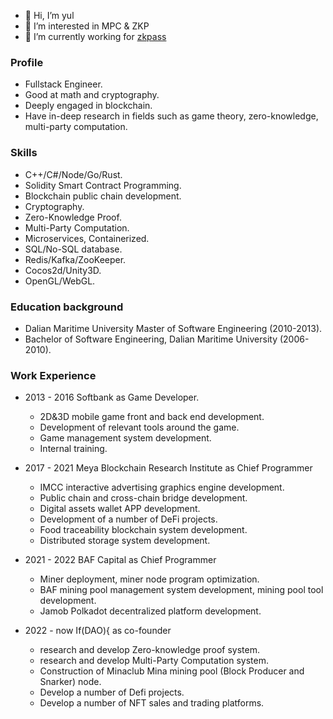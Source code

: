 - 👋 Hi, I’m yul
- 👀 I’m interested in MPC & ZKP
- 🌱 I’m currently working for [zkpass](https://github.com/zkPassOfficial)

### Profile
- Fullstack Engineer.
- Good at math and cryptography.
- Deeply engaged in blockchain.
- Have in-deep research in fields such as game theory, zero-knowledge, multi-party computation. 

### Skills
- C++/C#/Node/Go/Rust.
- Solidity Smart Contract Programming.
- Blockchain public chain development.
- Cryptography.
- Zero-Knowledge Proof.
- Multi-Party Computation.
- Microservices, Containerized.
- SQL/No-SQL database.
- Redis/Kafka/ZooKeeper.
- Cocos2d/Unity3D.
- OpenGL/WebGL.

### Education background
- Dalian Maritime University Master of Software Engineering (2010-2013).
- Bachelor of Software Engineering, Dalian Maritime University (2006-2010).

### Work Experience
- 2013 - 2016 Softbank as Game Developer.
  - 2D&3D mobile game front and back end development.
  - Development of relevant tools around the game.
  - Game management system development.
  - Internal training.

- 2017 - 2021 Meya Blockchain Research Institute as Chief Programmer
  - IMCC interactive advertising graphics engine development.
  - Public chain and cross-chain bridge development.
  - Digital assets wallet APP development.
  - Development of a number of DeFi projects.
  - Food traceability blockchain system development.
  - Distributed storage system development.

- 2021 - 2022 BAF Capital as Chief Programmer
  - Miner deployment, miner node program optimization.
  - BAF mining pool management system development, mining pool tool development.
  - Jamob Polkadot decentralized platform development.

- 2022 - now If(DAO){ as co-founder
  - research and develop Zero-knowledge proof system.
  - research and develop Multi-Party Computation system.
  - Construction of Minaclub Mina mining pool (Block Producer and Snarker) node.
  - Develop a number of Defi projects.
  - Develop a number of NFT sales and trading platforms.
